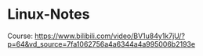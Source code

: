 # Linux-Notes

Course: https://www.bilibili.com/video/BV1u84y1k7jU/?p=64&vd_source=7fa1062756a4a6344a4a995006b2193e
